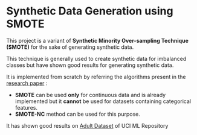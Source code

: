 # Synthetic Data Generation using SMOTE 

This project is a variant of __Synthetic Minority Over-sampling Technique (SMOTE)__ for the sake of generating synthetic data.<br> 

This technique is generally used to create synthetic data for imbalanced classes but have shown good results for generating synthetic data.

It is implemented from scratch by referring the algorithms present in the [research paper](https://jair.org/index.php/jair/article/view/10302/24590) :<br>

- __SMOTE__  can be used __only__ for continuous data and is already implemented but it __cannot__ be used for datasets containing categorical features.
- __SMOTE-NC__ method can be used for this purpose.

It has shown good results on [Adult Dataset](http://archive.ics.uci.edu/ml/datasets/Adult) of UCI ML Repository
